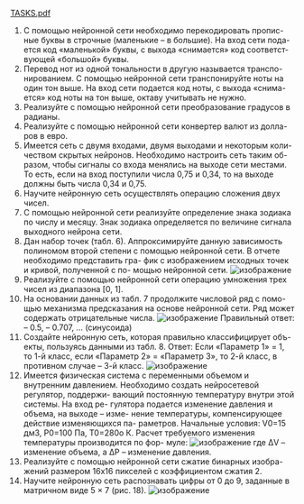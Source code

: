 [TASKS.pdf](https://github.com/user-attachments/files/16632592/TASKS.pdf)

1.	С помощью нейронной сети необходимо перекодировать пропис- ные буквы в строчные (маленькие – в большие). На вход сети пода- ется код «маленькой» буквы, с выхода «снимается» код соответст- вующей «большой» буквы.
2.	Перевод нот из одной тональности в другую называется транспо- нированием. С помощью нейронной сети транспонируйте ноты на один тон выше. На вход сети подается код ноты, с выхода «снима- ется» код ноты на тон выше, октаву учитывать не нужно.
3.	Реализуйте с помощью нейронной сети преобразование градусов в радианы.
4.	Реализуйте с помощью нейронной сети конвертер валют из долла- ров в евро.
5.	Имеется сеть с двумя входами, двумя выходами и некоторым коли- чеством скрытых нейронов. Необходимо настроить сеть таким об- разом, чтобы сигналы со входа менялись на выходе сети местами. То есть, если на вход поступили числа 0,75 и 0,34, то на выходе должны быть числа 0,34 и 0,75.
6.	Научите нейронную сеть осуществлять операцию сложения двух чисел.
7.	С помощью нейронной сети реализуйте определение знака зодиака по числу и месяцу. Знак зодиака определяется по величине сигнала выходного нейрона сети.
8.	Дан набор точек (табл. 6).
Аппроксимируйте данную зависимость полиномом второй степени с помощью нейронной сети. В отчете необходимо представить гра- фик с изображением исходных точек и кривой, полученной с по- мощью нейронной сети.
![изображение](https://github.com/user-attachments/assets/1391a580-4648-4a5c-8dea-d3a51aa8d257)
9.	Реализуйте с помощью нейронной сети операцию умножения трех чисел из диапазона [0, 1].
10.	На основании данных из табл. 7 продолжите числовой ряд с помо- щью механизма предсказания на основе нейронной сети. Ряд может содержать отрицательные числа.
![изображение](https://github.com/user-attachments/assets/03ff15a5-d4b5-47c5-a98d-68c212f5780e)
Правильный ответ: – 0.5, – 0.707, … (синусоида)
11.	Создайте нейронную сеть, которая правильно классифицирует объ- екты, пользуясь данными из табл. 8.
Ответ: Если «Параметр 1» = 1, то 1-й класс, если «Параметр 2» =
«Параметр 3», то 2-й класс, в противном случае – 3-й класс.
![изображение](https://github.com/user-attachments/assets/45bc21ca-6e8d-443e-b02c-54be7a5951ad)
12.	Имеется физическая система с переменными объемом и внутренним давлением. Необходимо создать нейросетевой регулятор, поддержи- вающий постоянную температуру внутри этой системы. На вход ре- гулятора подается изменение давления и объема, на выходе – изме- нение температуры, компенсирующее действие изменяющихся па- раметров. Начальные условия: V0=15 дм3, P0=100 Па, Т0=280o К. Расчет требуемого изменения температуры производится по фор- муле:
![изображение](https://github.com/user-attachments/assets/36fe054e-dc96-4ed7-8933-a6d15b2f08bc)
где ΔV – изменение объема, а ΔP – изменение давления.
13.	Реализуйте с помощью нейронной сети сжатие бинарных изобра- жений размером 16х16 пикселей с коэффициентом сжатия 2.
14.	Научите нейронную сеть распознавать цифры от 0 до 9, заданные в матричном виде 5 × 7 (рис. 18).
![изображение](https://github.com/user-attachments/assets/43b66dc9-7d09-4028-9429-a7b7ee964b06)
